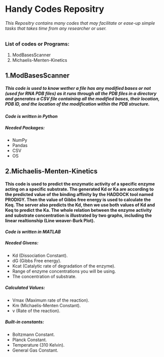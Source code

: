 # Handy Codes Repositry
###### This Repositry contains many codes that may facilitate or ease-up simple tasks that takes time from any researcher or user.


### List of codes or Programs:
1. ModBasesScanner
2. Michaelis-Menten-Kinetics




## 1.ModBasesScanner
##### This code is used to know wether a file has any modified bases or not (used for RNA PDB files) as it runs through all the PDB files in a directory and generates a CSV file containing all the modified bases, their location, PDB ID, and the location of the modification within the PDB structure. 

***Code is written in Python***

##### Needed Packages:
- NumPy
- Pandas
- CSV
- OS

## 2.Michaelis-Menten-Kinetics
#### This code is used to predict the enzymatic activity of a specific enzyme acting on a specific substrate. The generated Kd or Ka are according to the predicted value of the binding affinity by the HADDOCK tool named PRODIGY. Then the value of Gibbs free energy is used to calculate the Keq. The server also predicts the Kd, then we use both values of Kd and Keq to predict the Ka. The whole relation between the enzyme activity and substrate concentration is illustrated by two graphs, including the linear realtionship (Line weaver-Burk Plot).

***Code is written in MATLAB***

##### Needed Givens:
- Kd (Dissociation Constant).
- dG (Gibbs Free energy).
- Kcat (Catalytic rate of degradation of the enzyme).
- Range of enzyme concentrations you will be using.
- The concentration of substrate.

##### Calculated Values:
- Vmax (Maximum rate of the reaction).
- Km (Michaelis-Menten Constant).
- v (Rate of the reaction).

##### Built-in constants:
- Boltzmann Constant.
- Planck Constant.
- Temperature (310 Kelvin).
- General Gas Constant.

